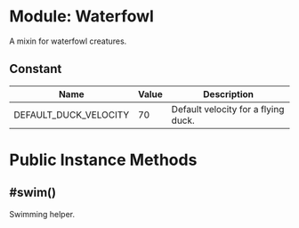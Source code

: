 # Module: Waterfowl
A mixin for waterfowl creatures.

## Constant
| Name | Value | Description |
| ---- | ---- | ----------- |
|DEFAULT_DUCK_VELOCITY | 70 | Default velocity for a flying duck.

# Public Instance Methods
## #swim()
Swimming helper.

